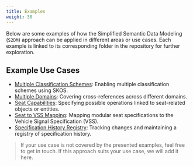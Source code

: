 ```yaml
---
title: Examples
weight: 30
---
```


Below are some examples of how the Simplified Semantic Data Modeling (`S2DM`) approach can be applied in different areas or use cases. Each example is linked to its corresponding folder in the repository for further exploration.

## Example Use Cases

- [Multiple Classification Schemes](https://github.com/COVESA/s2dm/tree/main/examples/multiple-classification-schemes): Enabling multiple classification schemes using SKOS.
- [Multiple Domains](https://github.com/COVESA/s2dm/tree/main/examples/multiple-domains): Covering cross-references across different domains.
- [Seat Capabilities](https://github.com/COVESA/s2dm/tree/main/examples/seat-capabilities): Specifying possible operations linked to seat-related objects or entities.
- [Seat to VSS Mapping](https://github.com/COVESA/s2dm/tree/main/examples/seat-to-vspec): Mapping modular seat specifications to the Vehicle Signal Specification (VSS).
- [Specification History Registry](https://github.com/COVESA/s2dm/tree/main/examples/spec-history-registry): Tracking changes and maintaining a registry of specification history.

> If your use case is not covered by the presented examples, feel free to get in touch. If this approach suits your use case, we will add it here.
